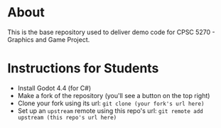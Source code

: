 # About
This is the base repository used to deliver demo code for CPSC 5270 - Graphics and Game Project.

# Instructions for Students

- Install Godot 4.4 (for C#)
- Make a fork of the repository (you'll see a button on the top right)
- Clone your fork using its url: `git clone (your fork's url here)`
- Set up an `upstream` remote using this repo's url: `git remote add upstream (this repo's url here)`

